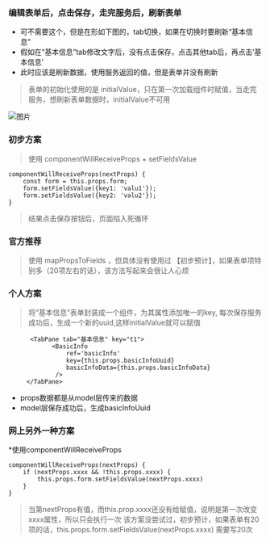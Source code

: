 ### 编辑表单后，点击保存，走完服务后，刷新表单
* 可不需要这个，但是在形如下图的，tab切换，如果在切换时要刷新“基本信息”
* 假如在“基本信息”tab修改文字后，没有点击保存，点击其他tab后，再点击‘基本信息’
* 此时应该是刷新数据，使用服务返回的值，但是表单并没有刷新

>表单的初始化使用的是 initialValue，只在第一次加载组件时赋值，当走完服务，想刷新表单数据时，initialValue不可用

![图片](https://raw.githubusercontent.com/sheenden0722/ReactAntdNotes/master/img/tab_form.jpg)

### 初步方案

>使用 componentWillReceiveProps + setFieldsValue
```
componentWillReceiveProps(nextProps) {
    const form = this.props.form;
    form.setFieldsValue({key1: 'valu1'});
    form.setFieldsValue({key2: 'valu2'});
}
```
>结果点击保存按钮后，页面陷入死循环

### 官方推荐
>使用 mapPropsToFields ，但具体没有使用过
>【初步预计】，如果表单项特别多（20项左右的话），该方法写起来会很让人心烦

### 个人方案
>将“基本信息”表单封装成一个组件，为其属性添加唯一的key, 每次保存服务成功后，生成一个新的uuid,这样initialValue就可以赋值
```
      <TabPane tab="基本信息" key="t1">
            <BasicInfo
                ref='basicInfo'
                key={this.props.basicInfoUuid}
                basicInfoData={this.props.basicInfoData}
             />
     </TabPane>
```
* props数据都是从model层传来的数据
* model层保存成功后，生成basicInfoUuid

### 网上另外一种方案
*使用componentWillReceiveProps
```
componentWillReceiveProps(nextProps) {
    if (nextProps.xxxx && !this.props.xxxx) {
        this.props.form.setFieldsValue(nextProps.xxxx)
    }
}
```
>当第nextProps有值，而this.prop.xxxx还没有给赋值，说明是第一次改变xxxx属性，所以只会执行一次
>该方案没尝试过，初步预计，如果表单有20项的话，this.props.form.setFieldsValue(nextProps.xxxx)
>需要写20次
